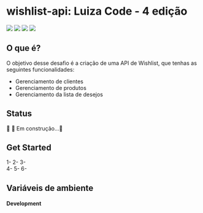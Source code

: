 # wishlist-api: Luiza Code - 4 edição

<p>
  <img src="https://img.shields.io/badge/JavaScript-F7DF1E?style=for-the-badge&logo=javascript&logoColor=black" />
  <img src="https://img.shields.io/badge/Node.js-339933?style=for-the-badge&logo=nodedotjs&logoColor=white"/>
  <img src="https://img.shields.io/badge/Express.js-000000?style=for-the-badge&logo=express&logoColor=white"/>
  <img src="https://img.shields.io/badge/MongoDB-316192?style=for-the-badge&logo=mongodb&logoColor=white" />
</p>

## O que é?

O objetivo desse desafio é a criação de uma API de Wishlist, que tenhas as seguintes funcionalidades:
- Gerenciamento de clientes
- Gerenciamento de produtos
- Gerenciamento da lista de desejos

## Status
🚧 🚀 Em construção...🚧


## Get Started 
1- 
2- 
3-  
4- 
5- 
6-  


## Variáveis de ambiente 
#### Development
